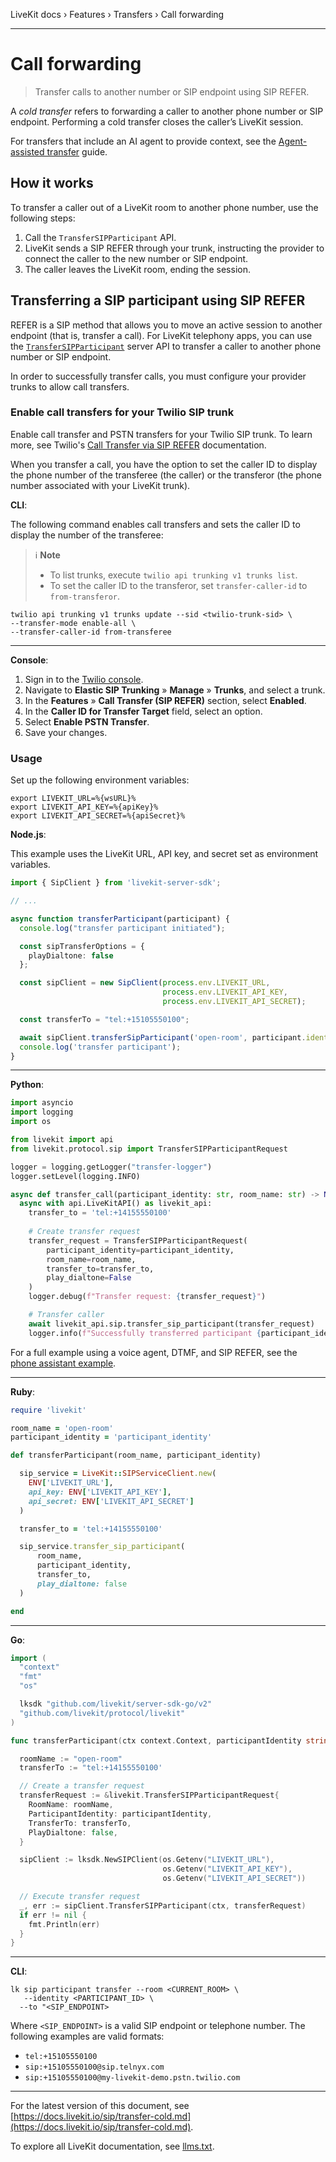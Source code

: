 LiveKit docs › Features › Transfers › Call forwarding

---

# Call forwarding

> Transfer calls to another number or SIP endpoint using SIP REFER.

A _cold transfer_ refers to forwarding a caller to another phone number or SIP endpoint. Performing a cold transfer closes the caller’s LiveKit session.

For transfers that include an AI agent to provide context, see the [Agent-assisted transfer](https://docs.livekit.io/sip/transfer-warm.md) guide.

## How it works

To transfer a caller out of a LiveKit room to another phone number, use the following steps:

1. Call the `TransferSIPParticipant` API.
2. LiveKit sends a SIP REFER through your trunk, instructing the provider to connect the caller to the new number or SIP endpoint.
3. The caller leaves the LiveKit room, ending the session.

## Transferring a SIP participant using SIP REFER

REFER is a SIP method that allows you to move an active session to another endpoint (that is, transfer a call). For LiveKit telephony apps, you can use the [`TransferSIPParticipant`](https://docs.livekit.io/sip/api.md#transfersipparticipant) server API to transfer a caller to another phone number or SIP endpoint.

In order to successfully transfer calls, you must configure your provider trunks to allow call transfers.

### Enable call transfers for your Twilio SIP trunk

Enable call transfer and PSTN transfers for your Twilio SIP trunk. To learn more, see Twilio's [Call Transfer via SIP REFER](https://www.twilio.com/docs/sip-trunking/call-transfer) documentation.

When you transfer a call, you have the option to set the caller ID to display the phone number of the transferee (the caller) or the transferor (the phone number associated with your LiveKit trunk).

**CLI**:

The following command enables call transfers and sets the caller ID to display the number of the transferee:

> ℹ️ **Note**
> 
> - To list trunks, execute `twilio api trunking v1 trunks list`.
> - To set the caller ID to the transferor, set `transfer-caller-id` to `from-transferor`.

```shell
twilio api trunking v1 trunks update --sid <twilio-trunk-sid> \
--transfer-mode enable-all \
--transfer-caller-id from-transferee

```

---

**Console**:

1. Sign in to the [Twilio console](https://console.twilio.com).
2. Navigate to **Elastic SIP Trunking** » **Manage** » **Trunks**, and select a trunk.
3. In the **Features** » **Call Transfer (SIP REFER)** section, select **Enabled**.
4. In the **Caller ID for Transfer Target** field, select an option.
5. Select **Enable PSTN Transfer**.
6. Save your changes.

### Usage

Set up the following environment variables:

```shell
export LIVEKIT_URL=%{wsURL}%
export LIVEKIT_API_KEY=%{apiKey}%
export LIVEKIT_API_SECRET=%{apiSecret}%

```

**Node.js**:

This example uses the LiveKit URL, API key, and secret set as environment variables.

```typescript
import { SipClient } from 'livekit-server-sdk';

// ...

async function transferParticipant(participant) {
  console.log("transfer participant initiated");

  const sipTransferOptions = {
    playDialtone: false
  };

  const sipClient = new SipClient(process.env.LIVEKIT_URL,
                                  process.env.LIVEKIT_API_KEY,
                                  process.env.LIVEKIT_API_SECRET);

  const transferTo = "tel:+15105550100";

  await sipClient.transferSipParticipant('open-room', participant.identity, transferTo, sipTransferOptions);
  console.log('transfer participant');
}

```

---

**Python**:

```python
import asyncio
import logging
import os

from livekit import api
from livekit.protocol.sip import TransferSIPParticipantRequest

logger = logging.getLogger("transfer-logger")
logger.setLevel(logging.INFO)

async def transfer_call(participant_identity: str, room_name: str) -> None:
  async with api.LiveKitAPI() as livekit_api:
    transfer_to = 'tel:+14155550100'
    
    # Create transfer request
    transfer_request = TransferSIPParticipantRequest(
        participant_identity=participant_identity,
        room_name=room_name,
        transfer_to=transfer_to,
        play_dialtone=False
    )
    logger.debug(f"Transfer request: {transfer_request}")

    # Transfer caller
    await livekit_api.sip.transfer_sip_participant(transfer_request)
    logger.info(f"Successfully transferred participant {participant_identity} to {transfer_to}")

```

For a full example using a voice agent, DTMF, and SIP REFER, see the [phone assistant example](https://github.com/ShayneP/phone-assistant).

---

**Ruby**:

```ruby
require 'livekit'

room_name = 'open-room'
participant_identity = 'participant_identity'

def transferParticipant(room_name, participant_identity)

  sip_service = LiveKit::SIPServiceClient.new(
    ENV['LIVEKIT_URL'],
    api_key: ENV['LIVEKIT_API_KEY'],
    api_secret: ENV['LIVEKIT_API_SECRET']
  )

  transfer_to = 'tel:+14155550100'

  sip_service.transfer_sip_participant(
      room_name,
      participant_identity,
      transfer_to,
      play_dialtone: false
  )

end

```

---

**Go**:

```go
import (
  "context"
  "fmt"
  "os"

  lksdk "github.com/livekit/server-sdk-go/v2"
  "github.com/livekit/protocol/livekit"
)

func transferParticipant(ctx context.Context, participantIdentity string) {

  roomName := "open-room"
  transferTo := "tel:+14155550100'

  // Create a transfer request
  transferRequest := &livekit.TransferSIPParticipantRequest{
    RoomName: roomName,
    ParticipantIdentity: participantIdentity,
    TransferTo: transferTo,
    PlayDialtone: false,
  }

  sipClient := lksdk.NewSIPClient(os.Getenv("LIVEKIT_URL"),
                                  os.Getenv("LIVEKIT_API_KEY"),
                                  os.Getenv("LIVEKIT_API_SECRET"))

  // Execute transfer request
  _, err := sipClient.TransferSIPParticipant(ctx, transferRequest)
  if err != nil {
    fmt.Println(err)
  }
}

```

---

**CLI**:

```shell
lk sip participant transfer --room <CURRENT_ROOM> \
   --identity <PARTICIPANT_ID> \
  --to "<SIP_ENDPOINT>

```

Where `<SIP_ENDPOINT>` is a valid SIP endpoint or telephone number. The following examples are valid formats:

- `tel:+15105550100`
- `sip:+15105550100@sip.telnyx.com`
- `sip:+15105550100@my-livekit-demo.pstn.twilio.com`

---


For the latest version of this document, see [https://docs.livekit.io/sip/transfer-cold.md](https://docs.livekit.io/sip/transfer-cold.md).

To explore all LiveKit documentation, see [llms.txt](https://docs.livekit.io/llms.txt).